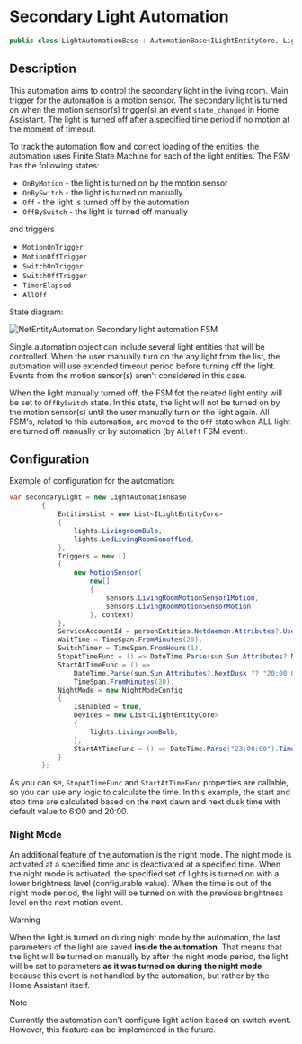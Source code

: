 # Secondary Light Automation

```csharp
public class LightAutomationBase : AutomationBase<ILightEntityCore, LightFsmBase>
```

## Description

This automation aims to control the secondary light in the living room.
Main trigger for the automation is a motion sensor.
The secondary light is turned on when the motion sensor(s) trigger(s) an event `state_changed` in Home Assistant.
The light is turned off after a specified time period if no motion at the moment of timeout.

To track the automation flow and correct loading of the entities, the automation uses Finite State Machine for each of the light entities.
The FSM has the following states:

- `OnByMotion` - the light is turned on by the motion sensor
- `OnBySwitch` - the light is turned on manually
- `Off` - the light is turned off by the automation
- `OffBySwitch` - the light is turned off manually

and triggers

- `MotionOnTrigger`
- `MotionOffTrigger`
- `SwitchOnTrigger`
- `SwitchOffTrigger`
- `TimerElapsed`
- `AllOff`

State diagram:

![NetEntityAutomation Secondary light automation FSM](~/Docs/Diagrams/Perepherial-light-FSM.svg "Secondary light automation FSM")


Single automation object can include several light entities that will be controlled.
When the user manually turn on the any light from the list, the automation will use extended timeout period before turning off the light.
Events from the motion sensor(s) aren't considered in this case.

When the light manually turned off, the FSM fot the related light entity will be set to `OffBySwitch` state.
In this state, the light will not be turned on by the motion sensor(s) until the user manually turn on the light again.
All FSM's, related to this automation, are moved to the `Off` state when ALL light are turned off manually or by automation (by `AllOff` FSM event).

## Configuration
Example of configuration for the automation:

```csharp
var secondaryLight = new LightAutomationBase
        {   
            EntitiesList = new List<ILightEntityCore>
            {
                lights.LivingroomBulb,
                lights.LedLivingRoomSonoffLed,
            },
            Triggers = new []
            {
                new MotionSensor( 
                    new[]
                    {
                        sensors.LivingRoomMotionSensor1Motion,
                        sensors.LivingRoomMotionSensorMotion
                    }, context)
            },
            ServiceAccountId = personEntities.Netdaemon.Attributes?.UserId ?? "",
            WaitTime = TimeSpan.FromMinutes(20),
            SwitchTimer = TimeSpan.FromHours(1),
            StopAtTimeFunc = () => DateTime.Parse(sun.Sun.Attributes?.NextDawn ?? "06:00:00").TimeOfDay,
            StartAtTimeFunc = () =>
                DateTime.Parse(sun.Sun.Attributes?.NextDusk ?? "20:00:00").TimeOfDay -
                TimeSpan.FromMinutes(30),
            NightMode = new NightModeConfig
            {
                IsEnabled = true,
                Devices = new List<ILightEntityCore>
                {
                    lights.LivingroomBulb,
                },
                StartAtTimeFunc = () => DateTime.Parse("23:00:00").TimeOfDay
            }
        };
```

As you can se, `StopAtTimeFunc` and `StartAtTimeFunc` properties are callable, so you can use any logic to calculate the time.
In this example, the start and stop time are calculated based on the next dawn and next dusk time with default value to 6:00 and 20:00.

### Night Mode

An additional feature of the automation is the night mode.
The night mode is activated at a specified time and is deactivated at a specified time.
When the night mode is activated, the specified set of lights is turned on with a lower brightness level (configurable value).
When the time is out of the night mode period, the light will be turned on with the previous brightness level on the next motion event.

> [!WARNING]
> When the light is turned on during night mode by the automation, the last parameters of the light are saved **inside the automation**.
> That means that the light will be turned on manually by after the night mode period, the light will be set to parameters **as it was turned on during the night mode**
> because this event is not handled by the automation, but rather by the Home Assistant itself.

> [!NOTE]
> Currently the automation can't configure light action based on switch event.
> However, this feature can be implemented in the future.



